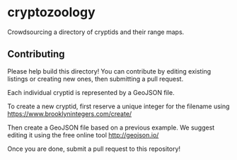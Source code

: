 # cryptozoology

Crowdsourcing a directory of cryptids and their range maps.

## Contributing

Please help build this directory! You can contribute by editing existing
listings or creating new ones, then submitting a pull request.

Each individual cryptid is represented by a GeoJSON file.

To create a new cryptid, first reserve a unique integer for the filename using
https://www.brooklynintegers.com/create/

Then create a GeoJSON file based on a previous example. We suggest editing it
using the free online tool http://geojson.io/

Once you are done, submit a pull request to this repository!
